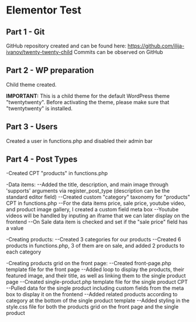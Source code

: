 # Elementor Test

## Part 1 - Git

GitHub repository created and can be found here: https://github.com/ilija-ivanov/twenty-twenty-child
Commits can be observed on GitHub

## Part 2 - WP preparation

Child theme created.

**IMPORTANT:** This is a child theme for the default WordPress theme "twentytwenty". Before activating the theme, please make sure that "twentytwenty" is installed.

## Part 3 - Users

Created a user in functions.php and disabled their admin bar

## Part 4 - Post Types

-Created CPT "products" in functions.php

-Data items:
--Added the title, description, and main image through 'supports' arguments via register_post_type (description can be the standard editor field)
--Created custom "category" taxonomy for "products" CPT in functions.php
--For the data items price, sale price, youtube video, and product image gallery, I created a custom field meta box
--Youtube videos will be handled by inputing an iframe that we can later display on the frontend
--On Sale data item is checked and set if the "sale price" field has a value

-Creating products:
--Created 3 categories for our products
--Created 6 products in functions.php, 3 of them are on sale, and added 2 products to each category

-Creating products grid on the front page:
--Created front-page.php template file for the front page
--Added loop to display the products, their featured image, and their title, as well as linking them to the single product page
--Created single-product.php template file for the single product CPT
--Pulled data for the single product including custom fields from the meta box to display it on the frontend
--Added related products according to category at the bottom of the single product template
--Added styling in the style.css file for both the products grid on the front page and the single product
